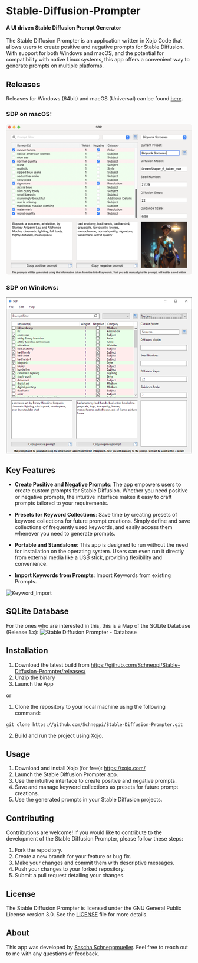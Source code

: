# Stable-Diffusion-Prompter
#### A UI driven Stable Diffusion Prompt Generator

The Stable Diffusion Prompter is an application written in Xojo Code that allows users to create positive and negative prompts for Stable Diffusion. With support for both Windows and macOS, and the potential for compatibility with native Linux systems, this app offers a convenient way to generate prompts on multiple platforms.

## Releases
Releases for Windows (64bit) and macOS (Universal) can be found [here](https://github.com/Schneppi/Stable-Diffusion-Prompter/releases).

### SDP on macOS:

![Main Screen on macOS 13](https://github.com/Schneppi/Stable-Diffusion-Prompter/blob/Schneppi-Main/GitHubImages/mac_Window_Main.png)


### SDP on Windows:

![Main Screen on Windows 10](https://github.com/Schneppi/Stable-Diffusion-Prompter/blob/Schneppi-Main/GitHubImages/Win_Window_Main.PNG)


## Key Features

- **Create Positive and Negative Prompts**: The app empowers users to create custom prompts for Stable Diffusion. Whether you need positive or negative prompts, the intuitive interface makes it easy to craft prompts tailored to your requirements.

- **Presets for Keyword Collections**: Save time by creating presets of keyword collections for future prompt creations. Simply define and save collections of frequently used keywords, and easily access them whenever you need to generate prompts.

- **Portable and Standalone**: This app is designed to run without the need for installation on the operating system. Users can even run it directly from external media like a USB stick, providing flexibility and convenience.

- **Import Keywords from Prompts**: Import Keywords from existing Prompts.

![Keyword_Import](https://github.com/Schneppi/Stable-Diffusion-Prompter/assets/46476806/d07ab333-c68f-4d19-9006-3fcd469bbc00)

## SQLite Database

For the ones who are interested in this, this is a Map of the SQLite Database (Release 1.x):
<img width="996" alt="Stable Diffusion Prompter - Database" src="https://github.com/Schneppi/Stable-Diffusion-Prompter/assets/46476806/7ed14a0a-0ec6-4224-b0eb-7fcbab741e31">


## Installation

1. Download the latest build from https://github.com/Schneppi/Stable-Diffusion-Prompter/releases/
2. Unzip the binary
3. Launch the App

or
   
1. Clone the repository to your local machine using the following command:

```shell
git clone https://github.com/Schneppi/Stable-Diffusion-Prompter.git
```

2. Build and run the project using [Xojo](https://xojo.com/).

## Usage

1. Download and install Xojo (for free): https://xojo.com/
2. Launch the Stable Diffusion Prompter app.
3. Use the intuitive interface to create positive and negative prompts.
4. Save and manage keyword collections as presets for future prompt creations.
5. Use the generated prompts in your Stable Diffusion projects.

## Contributing

Contributions are welcome! If you would like to contribute to the development of the Stable Diffusion Prompter, please follow these steps:

1. Fork the repository.
2. Create a new branch for your feature or bug fix.
3. Make your changes and commit them with descriptive messages.
4. Push your changes to your forked repository.
5. Submit a pull request detailing your changes.

## License

The Stable Diffusion Prompter is licensed under the GNU General Public License version 3.0. See the [LICENSE](LICENSE) file for more details.

## About

This app was developed by [Sascha Schneppmueller](https://github.com/Schneppi). Feel free to reach out to me with any questions or feedback.
